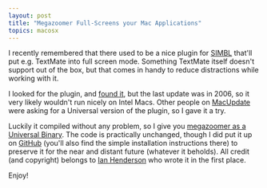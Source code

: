 ```yaml
---
layout: post
title: "Megazoomer Full-Screens your Mac Applications"
topics: macosx
---
```

I recently remembered that there used to be a nice plugin for [SIMBL](http://www.culater.net/software/SIMBL/SIMBL.php) that'll put e.g. TextMate into full screen mode. Something TextMate itself doesn't support out of the box, but that comes in handy to reduce distractions while working with it.

I looked for the plugin, and [found it](http://ianhenderson.org/megazoomer.html), but the last update was in 2006, so it very likely wouldn't run nicely on Intel Macs. Other people on [MacUpdate](http://www.macupdate.com/info.php/id/21275/megazoomer) were asking for a Universal version of the plugin, so I gave it a try.

Luckily it compiled without any problem, so I give you [megazoomer as a Universal Binary](http://www.paperplanes.de/files/megazoomer.zip). The code is practically unchanged, though I did put it up on [GitHub](http://github.com/mattmatt/megazoomer/tree/master) (you'll also find the simple installation instructions there) to preserve it for the near and distant future (whatever it beholds). All credit (and copyright) belongs to [Ian Henderson](http://ianhenderson.org/) who wrote it in the first place.

Enjoy!